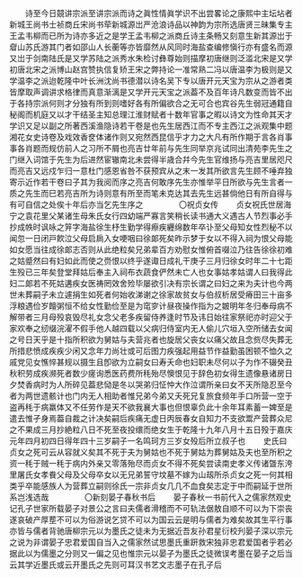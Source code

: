<!-- { "loadSidebar": true } -->
　　诗至今日竸讲宗派至讲宗派而诗之眞性情眞学识不出尝畧论之康熙中主坛坫者新城王尚书士祯商丘宋尚书荦新城源岀严沧浪诗品以神韵为宗所选唐贤三昧集专主王孟韦柳而已所为诗亦多近之是学王孟韦柳之派商丘诗主条畅又刻意生新其源岀于睂山苏氏游其门者如邵山人长蘅等亦皆靡然从风同时海盐查编修愼行亦有盛名而源又岀于剑南陆氏是又学苏陆之派秀水朱检讨彝尊始则描摩初唐继则泛滥北宋是又学初唐北宋之派博山赵宫赞执信复矫王宋之弊持论一准常熟二冯以唐温李为极则是又学温李之派迨乾隆中叶长洲沈尚书德潜以诗名吴下专以唐开元天宝为宗从之游者类皆摩取声调讲求格律而真意渐漓是又学开元天宝之派葢不及百年诗凡数变而皆不出于各持宗派何则才分独有所到则嗜好各有所偏欲合之无可合也宾谷先生弱冠通籍自秘阁而机庭又以才干结圣主知总理江淮财赋者十数年官事之暇以诗文为性命其天才学识又足以副之所著西溪渔隐诗若干卷是也先生居西江而不专主西江之派观集中题湘花女史诗卷及戏效香奁体诸作则又宛然西昆信乎才力之大凡有所作期于言各肖事事各肖题而规仿前人之习所不屑也亮吉廿年前与先生同举京兆试同出清苑李先生之门继入词馆于先生为后进然宦辙南北未尝得半歳合幷今先生官维扬与亮吉里居咫尺而亮吉又远戍乍归一意杜门感恩省咎不获预宾从之末一发其所欲言先生顾不唾弃独寄示近作若干卷曰子其为我阅而序之亮吉何敢序先生亦惟举平日所欲与先生言者一质之先生而巳若亮吉所为诗则意有所至而笔未克达其去先生远甚倘他日有所自得与有可自信之处俟十年后亦当乞先生序之
　　
　　〇祝贞女传
　　贞女祝氏世居海宁之袁花里父某诸生母朱氏女行四幼端严寡言笑稍长读书通大义遇古人节烈事必手抄成帙时讽咏之笄字海盐徐生杼生勤学得瘵疾纒绵数年卒讣至父母知女性烈秘不以闻忽一日闭戸飮泣父母启扄入女哽咽曰徐郞死矣昨示梦于女以不得入祠为恨父母能如女愿当往成徐郞志否则从此绝粒矣兄弟辈百方劝慰女惟俯首啜泣乃往告徐徐初难之姑蹙然曰有妇如此而使之赍恨以终乎遂诹日成礼干庚子三月归徐女时年二十七距生殁已三年矣登堂拜姑后奉主入祠布衣蔬食俨然未亡人也女事姑孝姑谓人曰我得此妇二郞若不死姑遘疾女医祷罔效舍殓毕屡欲引决有宗长谓之曰妇之来为夫计也今两世未葬嗣子未立遽捐生如死者何始收涕谢之徐家故贫女与伯叔析居受瘠田三十亩多浮粮遇俭岁饘粥恒不给女性勤俭至是为窀穸计昼夜操作指为之皴明年冬归奉母病不解带者三月母殁哀毁尽礼女念父老多疾留侍养逢时节及讳日始往家祭祀亦时迎父于家欢奉之纫缀浣濯不假手他人越四载以父病归侍室内无人偷儿穴垣入空所储去女闻之号日天乎是十指所积欲为舅姑与夫营兆者也旋居父丧女以痛父故且念赀尽失葬无所措悲愤成疾疾少闲又念年力尚壮或可后图力疾强起用益节作益勤虽困顿不恤久之戚党见女憔悴甚规以摄生且卽欲为立嗣女曰寿夭命也妇职未尽何以子为作不辍癸丑秋积劳成疾濒死者数少瘥询悉医药费所秏殆尽懊恨见于辞色初女得生遗像悬诸房日夕焚香病时为人所碎见葢悲恸是冬以哭弟归怔忡大作泣谓所亲曰女不天所隐忍至今者为两世遗骸计也门内无人相助者惟兄弟今弟又夭死兄复旅食频年手口所营一空于盗再秏于病羸体又不任劳作是天不欲我襄大事也但恨辜负此十余年耳素蓄一婢至是遣去惟孑身焉葢自裁之计决矣嗣后疾痛无虚日丙辰春女自知力不支欲鬻产营葬众尼之不果成三月抄絶粒八日不死至夜投缳而绝女生于乾隆十九年八月十五日殁于嘉庆元年四月初四日得年四十三岁嗣子一名鸣珂方三岁女殁后所立叔子也
　　史氏曰贞女之死可云从容就义矣其不死于夫为舅姑也不死于舅姑为葬舅姑及夫也至所积之资一秏于贼一秏于病内外亲又零落殆尽而贞女不得不死矣尝读南史孝义传诸曁东洿里屠氏女孝飬父母及父母卒女以无兄弟誓守坟墓不嫁为山刼所杀贞女之死一何其相类乎卒能感族人为营葬立嗣则徐氏一宗非贞女几几不血食矣志定于中而嗣延于世所系岂浅选哉
　　
　　〇新刻晏子春秋书后
　　晏子春秋一书前代入之儒家然观史记孔子世家所载晏子对景公之言曰夫儒者滑稽而不可轨法倨敖自顺不可以为下崇丧遂哀破产厚塟不可以为俗游说乞贷不可以为国云云是明与儒者为难矣故其生平行事亦皆与儒者背驰唐柳宗元以为墨氏之徒未为无据近吾友孙君星衍校刋晏子深以宗元之说为非谓晏子忠君爱国自当入之儒家然试思墨氏重趼救宋独非忠君爱国者乎若必据此以为儒墨之分则又一偏之见也惟宗元以晏子为墨氏之徒微误考墨在晏子之后当云其学近墨氏或云开墨氏之先则可耳汉书艺文志墨子在孔子后
